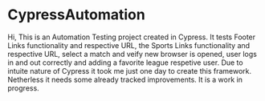 # CypressAutomation

Hi,
This is an Automation Testing project created in Cypress.
It tests Footer Links functionality and respective URL, the Sports Links functionality and respective URL,
select a match and veify new browser is opened, user logs in and out correctly and adding a favorite league
respetive user.
Due to intuite nature of Cypress it took me just one day to create this framework. Netherless it needs some
already tracked improvements. It is a work in progress.



